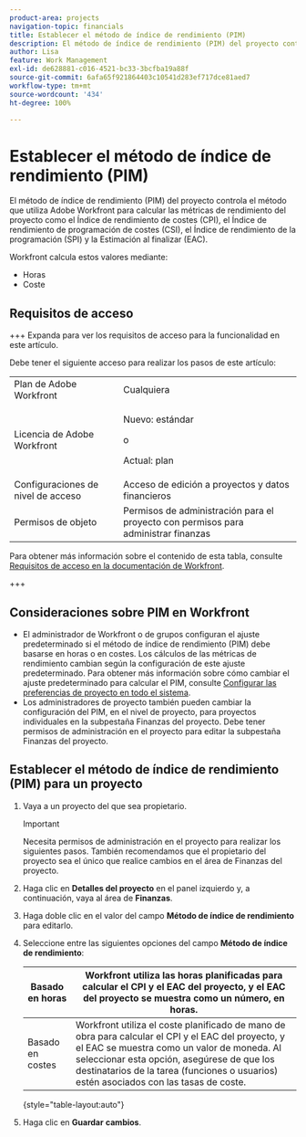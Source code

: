```yaml
---
product-area: projects
navigation-topic: financials
title: Establecer el método de índice de rendimiento (PIM)
description: El método de índice de rendimiento (PIM) del proyecto controla el método que utiliza Adobe Workfront para calcular las métricas de rendimiento del proyecto como el Índice de rendimiento de costes (CPI), el Índice de rendimiento de programación de costes (CSI), el Índice de rendimiento de la programación (SPI) y la Estimación al finalizar (EAC).
author: Lisa
feature: Work Management
exl-id: de628881-c016-4521-bc33-3bcfba19a88f
source-git-commit: 6afa65f921864403c10541d283ef717dce81aed7
workflow-type: tm+mt
source-wordcount: '434'
ht-degree: 100%

---
```


# Establecer el método de índice de rendimiento (PIM)

El método de índice de rendimiento (PIM) del proyecto controla el método que utiliza Adobe Workfront para calcular las métricas de rendimiento del proyecto como el Índice de rendimiento de costes (CPI), el Índice de rendimiento de programación de costes (CSI), el Índice de rendimiento de la programación (SPI) y la Estimación al finalizar (EAC).

Workfront calcula estos valores mediante:

* Horas
* Coste

## Requisitos de acceso

+++ Expanda para ver los requisitos de acceso para la funcionalidad en este artículo.

Debe tener el siguiente acceso para realizar los pasos de este artículo:

<table style="table-layout:auto"> 
 <col> 
 <col> 
 <tbody> 
  <tr> 
   <td role="rowheader">Plan de Adobe Workfront</td> 
   <td>Cualquiera</td> 
  </tr> 
  <tr> 
   <td role="rowheader">Licencia de Adobe Workfront</td> 
   <td>
   <p>Nuevo: estándar</p>
   <p>o</p>
   <p>Actual: plan</p></td>  
  </tr> 
  <tr> 
   <td role="rowheader">Configuraciones de nivel de acceso</td> 
   <td>Acceso de edición a proyectos y datos financieros</td> 
  </tr> 
  <tr> 
   <td role="rowheader">Permisos de objeto</td> 
   <td>Permisos de administración para el proyecto con permisos para administrar finanzas</td> 
  </tr> 
 </tbody> 
</table>

Para obtener más información sobre el contenido de esta tabla, consulte [Requisitos de acceso en la documentación de Workfront](/help/quicksilver/administration-and-setup/add-users/access-levels-and-object-permissions/access-level-requirements-in-documentation.md).

+++

## Consideraciones sobre PIM en Workfront

* El administrador de Workfront o de grupos configuran el ajuste predeterminado si el método de índice de rendimiento (PIM) debe basarse en horas o en costes. Los cálculos de las métricas de rendimiento cambian según la configuración de este ajuste predeterminado. Para obtener más información sobre cómo cambiar el ajuste predeterminado para calcular el PIM, consulte [Configurar las preferencias de proyecto en todo el sistema](../../../administration-and-setup/set-up-workfront/configure-system-defaults/set-project-preferences.md).
* Los administradores de proyecto también pueden cambiar la configuración del PIM, en el nivel de proyecto, para proyectos individuales en la subpestaña Finanzas del proyecto. Debe tener permisos de administración en el proyecto para editar la subpestaña Finanzas del proyecto.

## Establecer el método de índice de rendimiento (PIM) para un proyecto

1. Vaya a un proyecto del que sea propietario.

   >[!IMPORTANT]
   >
   >Necesita permisos de administración en el proyecto para realizar los siguientes pasos. También recomendamos que el propietario del proyecto sea el único que realice cambios en el área de Finanzas del proyecto.

1. Haga clic en **Detalles del proyecto** en el panel izquierdo y, a continuación, vaya al área de **Finanzas**.
1. Haga doble clic en el valor del campo **Método de índice de rendimiento** para editarlo.
1. Seleccione entre las siguientes opciones del campo **Método de índice de rendimiento**:

   | Basado en horas | Workfront utiliza las horas planificadas para calcular el CPI y el EAC del proyecto, y el EAC del proyecto se muestra como un número, en horas. |
   |---|---|
   | Basado en costes | Workfront utiliza el coste planificado de mano de obra para calcular el CPI y el EAC del proyecto, y el EAC se muestra como un valor de moneda. Al seleccionar esta opción, asegúrese de que los destinatarios de la tarea (funciones o usuarios) estén asociados con las tasas de coste. |

   {style="table-layout:auto"}

1. Haga clic en **Guardar** **cambios**.
